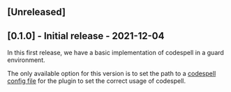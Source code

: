 ## [Unreleased]

## [0.1.0] - Initial release - 2021-12-04

In this first release, we have a basic implementation of codespell in a guard environment. 

The only available option for this version is to set the path to a [codespell config file](https://github.com/codespell-project/codespell#using-a-config-file) for the plugin to set the correct usage of codespell. 
